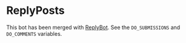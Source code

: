 ReplyPosts
========

This bot has been merged with [ReplyBot](https://github.com/voussoir/reddit/tree/master/ReplyBot). See the `DO_SUBMISSIONS` and `DO_COMMENTS` variables.